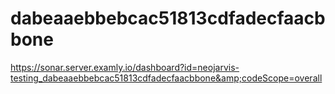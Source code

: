 # dabeaaebbebcac51813cdfadecfaacbbone
https://sonar.server.examly.io/dashboard?id=neojarvis-testing_dabeaaebbebcac51813cdfadecfaacbbone&amp;codeScope=overall
